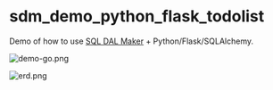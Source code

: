 # sdm_demo_python_flask_todolist
Demo of how to use [SQL DAL Maker](https://github.com/panedrone/sqldalmaker) + Python/Flask/SQLAlchemy.

![demo-go.png](demo-go.png)

![erd.png](erd.png)
